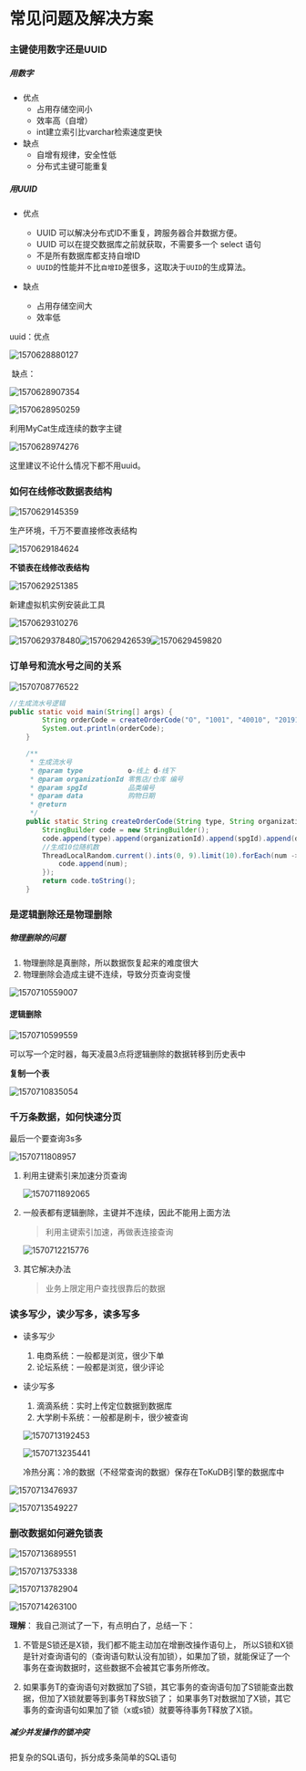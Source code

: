 # 常见问题及解决方案

### 主键使用数字还是UUID

##### 用数字

* 优点
  * 占用存储空间小
  * 效率高（自增）
  * int建立索引比varchar检索速度更快
* 缺点
  * 自增有规律，安全性低
  * 分布式主键可能重复

##### 用UUID

* 优点

  * UUID 可以解决分布式ID不重复，跨服务器合并数据方便。
  * UUID 可以在提交数据库之前就获取，不需要多一个 select 语句
  * 不是所有数据库都支持自增ID
  * `UUID`的性能并不比`自增ID`差很多，这取决于`UUID`的生成算法。

* 缺点

  * 占用存储空间大
  * 效率低

  

uuid：优点

![1570628880127](.\常见问题及解决方案.assets\1570628880127.png)

​		缺点：

![1570628907354](.\常见问题及解决方案.assets\1570628907354.png)

![1570628950259](.\常见问题及解决方案.assets\1570628950259.png)

利用MyCat生成连续的数字主键

![1570628974276](.\常见问题及解决方案.assets\1570628974276.png)

这里建议不论什么情况下都不用uuid。



### 如何在线修改数据表结构

![1570629145359](.\常见问题及解决方案.assets\1570629145359.png)

生产环境，千万不要直接修改表结构

![1570629184624](.\常见问题及解决方案.assets\1570629184624.png)

**不锁表在线修改表结构**

![1570629251385](.\常见问题及解决方案.assets\1570629251385.png)

新建虚拟机实例安装此工具

![1570629310276](.\常见问题及解决方案.assets\1570629310276.png)

![1570629378480](.\常见问题及解决方案.assets\1570629378480.png)![1570629426539](.\常见问题及解决方案.assets\1570629426539.png)![1570629459820](.\常见问题及解决方案.assets\1570629459820.png)

### 订单号和流水号之间的关系

![1570708776522](.\常见问题及解决方案.assets\1570708776522.png)

```java
//生成流水号逻辑
public static void main(String[] args) {
        String orderCode = createOrderCode("O", "1001", "40010", "20191010");
        System.out.println(orderCode);
    }

    /**
     * 生成流水号
     * @param type           o-线上 d-线下
     * @param organizationId 零售店/仓库 编号
     * @param spgId          品类编号
     * @param data           购物日期
     * @return
     */
    public static String createOrderCode(String type, String organizationId, String spgId, String data) {
        StringBuilder code = new StringBuilder();
        code.append(type).append(organizationId).append(spgId).append(data);
        //生成10位随机数
        ThreadLocalRandom.current().ints(0, 9).limit(10).forEach(num -> {
            code.append(num);
        });
        return code.toString();
    }
```



### 是逻辑删除还是物理删除

##### 物理删除的问题

1. 物理删除是真删除，所以数据恢复起来的难度很大
2. 物理删除会造成主键不连续，导致分页查询变慢

![1570710559007](.\常见问题及解决方案.assets\1570710559007.png)

#### 逻辑删除

![1570710599559](.\常见问题及解决方案.assets\1570710599559.png)

可以写一个定时器，每天凌晨3点将逻辑删除的数据转移到历史表中

 **复制一个表**

![1570710835054](.\常见问题及解决方案.assets\1570710835054.png)

### 千万条数据，如何快速分页 

最后一个要查询3s多

![1570711808957](.\常见问题及解决方案.assets\1570711808957.png)

1. 利用主键索引来加速分页查询

   ![1570711892065](.\常见问题及解决方案.assets\1570711892065.png)

   

2. 一般表都有逻辑删除，主键并不连续，因此不能用上面方法

   > 利用主键索引加速，再做表连接查询

   ![1570712215776](.\常见问题及解决方案.assets\1570712215776.png)

3. 其它解决办法

   > 业务上限定用户查找很靠后的数据



### 读多写少，读少写多，读多写多

* 读多写少
  1. 电商系统：一般都是浏览，很少下单
  2. 论坛系统：一般都是浏览，很少评论

* 读少写多

  1.  滴滴系统：实时上传定位数据到数据库
  2. 大学刷卡系统：一般都是刷卡，很少被查询

  ![1570713192453](.\常见问题及解决方案.assets\1570713192453.png)

  ![1570713235441](.\常见问题及解决方案.assets\1570713235441.png)

  冷热分离：冷的数据（不经常查询的数据）保存在ToKuDB引擎的数据库中



![1570713476937](.\常见问题及解决方案.assets\1570713476937.png)

![1570713549227](.\常见问题及解决方案.assets\1570713549227.png)

### 删改数据如何避免锁表

![1570713689551](.\常见问题及解决方案.assets\1570713689551.png)

![1570713753338](.\常见问题及解决方案.assets\1570713753338.png)

![1570713782904](.\常见问题及解决方案.assets\1570713782904.png)

![1570714263100](.\常见问题及解决方案.assets\1570714263100.png)

**理解**：
我自己测试了一下，有点明白了，总结一下：

1. 不管是S锁还是X锁，我们都不能主动加在增删改操作语句上，
   所以S锁和X锁是针对查询语句的（查询语句默认没有加锁），如果加了锁，就能保证了一个事务在查询数据时，这些数据不会被其它事务所修改。

2. 如果事务T的查询语句对数据加了S锁，其它事务的查询语句加了S锁能查出数据，但加了X锁就要等到事务T释放S锁了；
如果事务T对数据加了X锁，其它事务的查询语句如果加了锁（x或s锁）就要等待事务T释放了X锁。

##### 减少并发操作的锁冲突

把复杂的SQL语句，拆分成多条简单的SQL语句



